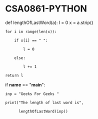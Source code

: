 # CSA0861-PYTHON
def lengthOfLastWord(a):
    l = 0
    x = a.strip()

    for i in range(len(x)):

        if x[i] == " ":

            l = 0

        else:

            l += 1

    return l

if __name__ == "__main__":

    inp = "Geeks For Geeks "

    print("The length of last word is",

          lengthOfLastWord(inp))
